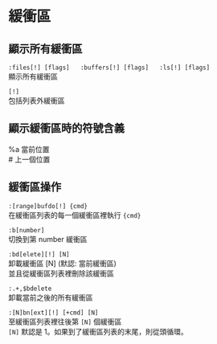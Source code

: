 # 緩衝區

## 顯示所有緩衝區

`:files[!] [flags]  
:buffers[!] [flags]  
:ls[!] [flags]`  
顯示所有緩衝區

`[!]`   
包括列表外緩衝區

## 顯示緩衝區時的符號含義

%a 當前位置  
\# 上一個位置

## 緩衝區操作

`:[range]bufdo[!] {cmd}`  
在緩衝區列表的每一個緩衝區裡執行 `{cmd}`

`:b[number]`  
切換到第 number 緩衝區

`:bd[elete][!] [N]`  
卸載緩衝區 \[N\] \(默認: 當前緩衝區\)   
並且從緩衝區列表裡刪除該緩衝區

`:.+,$bdelete`  
卸載當前之後的所有緩衝區

`:[N]bn[ext][!] [+cmd] [N]`  
至緩衝區列表裡往後第 `[N]` 個緩衝區  
`[N]` 默認是 1。如果到了緩衝區列表的末尾，則從頭循環。

